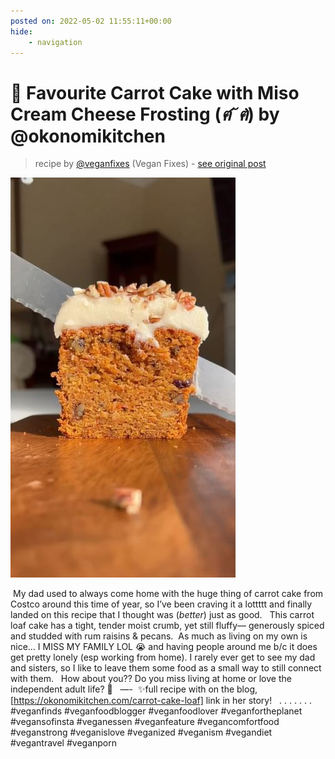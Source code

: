 ```yaml
---
posted on: 2022-05-02 11:55:11+00:00
hide:
    - navigation
---
```


# 🥕 Favourite Carrot Cake with Miso Cream Cheese Frosting (*ฅ́˘ฅ̀*)⁣ by @okonomikitchen  

> recipe by [@veganfixes](https://www.instagram.com/veganfixes/) 
(Vegan Fixes) - [see original post](https://instagram.com/p/CdDgGKiJYgW)

![](../img/veganfixes_02-05-2022_1105.png)

⁣
My dad used to always come home with the huge thing of carrot cake from Costco around this time of year, so I’ve been craving it a lottttt and finally landed on this recipe ⁣that I thought was (*better*) just as good. ⁣
⁣
This carrot loaf cake has a tight, tender moist crumb, yet still fluffy— generously spiced and studded with rum raisins & pecans.⁣
⁣
As much as living on my own is nice… I MISS MY FAMILY LOL 😭 and having people around me b/c it does get pretty lonely (esp working from home). I rarely ever get to see my dad and sisters, so I like to leave them some food as a small way to still connect with them. ⁣
⁣
How about you?? Do you miss living at home or love the independent adult life? 🙂 ⁣
⁣
—-⁣
⁣
✨full recipe with on the blog, [https://okonomikitchen.com/carrot-cake-loaf] link in her story! ⁣⁣⁣⁣⁣
⁣⁣⁣⁣⁣
 .⁣⁣⁣⁣⁣
.⁣⁣⁣⁣⁣
.⁣⁣⁣⁣⁣
.⁣⁣⁣⁣⁣
.⁣⁣⁣⁣⁣
⁣⁣⁣⁣⁣.
.
\#veganfinds \#veganfoodblogger \#veganfoodlover \#veganfortheplanet \#vegansofinsta \#veganessen \#veganfeature \#vegancomfortfood \#veganstrong \#veganislove \#veganized \#veganism \#vegandiet \#vegantravel \#veganporn 